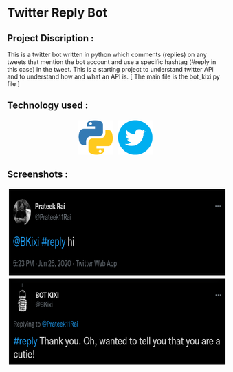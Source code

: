 # Twitter Reply Bot

## Project Discription : 

This is a twitter bot written in python which comments (replies) on any tweets that mention the bot account and use a specific hashtag (#reply in this case) in the tweet. This is a starting project to understand twitter APi and to understand how and what an API is.  [ The main file is the bot_kixi.py file ]

## Technology used : 

<p align="center">
 <a href="https://www.python.org/"><img src="https://github.com/prateek11rai/prateek11rai/blob/main/Images/pythonlogo.png" alt="Python" height="80" style="vertical-align:top; margin:4px"></a>
 <a href="https://twitter.com/"> <img src="https://github.com/prateek11rai/prateek11rai/blob/main/Images/twitterlogo.png" alt="Twitter" height="80" style="vertical-align:top; margin:4px"></a>
</p>


## Screenshots : 

<p align="center">
 <a ><img src="https://github.com/prateek11rai/twitter-reply-bot/blob/main/Screenshot%202022-01-30%20011359.png" alt="Tweet first" height="200" style="vertical-align:top; margin:4px"></a>
  <a ><img src="https://github.com/prateek11rai/twitter-reply-bot/blob/main/Screenshot%202022-01-30%20011424.png" alt="Tweet second" height="200" style="vertical-align:top; margin:4px"></a>
</p>

<br/>
